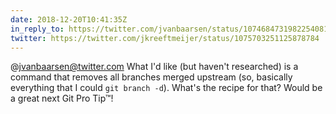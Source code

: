 ```yaml
---
date: 2018-12-20T10:41:35Z
in_reply_to: https://twitter.com/jvanbaarsen/status/1074684731982254081
twitter: https://twitter.com/jkreeftmeijer/status/1075703251125878784
---
```

@jvanbaarsen@twitter.com What I'd like (but haven't researched) is a command that removes all branches merged upstream (so, basically everything that I could `git branch -d`). What's the recipe for that? Would be a great next Git Pro Tip™!
